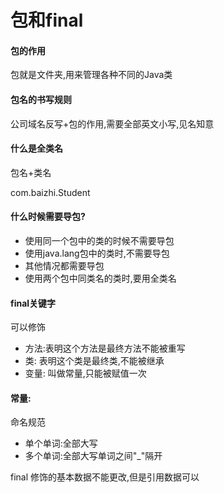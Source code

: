 # 包和final

#### 包的作用

包就是文件夹,用来管理各种不同的Java类

#### 包名的书写规则

公司域名反写+包的作用,需要全部英文小写,见名知意

#### 什么是全类名

包名+类名

com.baizhi.Student

#### 什么时候需要导包?

- 使用同一个包中的类的时候不需要导包
- 使用java.lang包中的类时,不需要导包
- 其他情况都需要导包
- 使用两个包中同类名的类时,要用全类名

#### final关键字

可以修饰

- 方法:表明这个方法是最终方法不能被重写
- 类: 表明这个类是最终类,不能被继承
- 变量: 叫做常量,只能被赋值一次

#### 常量:

命名规范

- 单个单词:全部大写
- 多个单词:全部大写单词之间"_"隔开

final 修饰的基本数据不能更改,但是引用数据可以